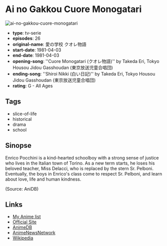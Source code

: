 # Ai no Gakkou Cuore Monogatari

![ai-no-gakkou-cuore-monogatari](https://cdn.myanimelist.net/images/anime/1792/110187.jpg)

-   **type**: tv-serie
-   **episodes**: 26
-   **original-name**: 愛の学校 クオレ物語
-   **start-date**: 1981-04-03
-   **end-date**: 1981-04-03
-   **opening-song**: ''Cuore Monogatari (クオレ物語)'' by Takeda Eri, Tokyo Housou Jidou Gasshoudan (東京放送児童合唱団)
-   **ending-song**: ''Shiroi Nikki (白い日記)'' by Takeda Eri, Tokyo Housou Jidou Gasshoudan (東京放送児童合唱団)
-   **rating**: G - All Ages

## Tags

-   slice-of-life
-   historical
-   drama
-   school

## Sinopse

Enrico Pocchini is a kind-hearted schoolboy with a strong sense of justice who lives in the Italian town of Torino. As a new term starts, he loses his beloved teacher, Miss Delacci, who is replaced by the stern Sr. Pelboni. Eventually, the boys in Enrico's class come to respect Sr. Pelboni, and learn about love, life and human kindness.

(Source: AniDB)

## Links

-   [My Anime list](https://myanimelist.net/anime/3835/Ai_no_Gakkou_Cuore_Monogatari)
-   [Official Site](http://www.nippon-animation.co.jp/work/ainogakko_cuore.html)
-   [AnimeDB](http://anidb.info/perl-bin/animedb.pl?show=anime&aid=3057)
-   [AnimeNewsNetwork](http://www.animenewsnetwork.com/encyclopedia/anime.php?id=1055)
-   [Wikipedia](http://en.wikipedia.org/wiki/Ai_no_Gakko_Cuore_Monogatari)
